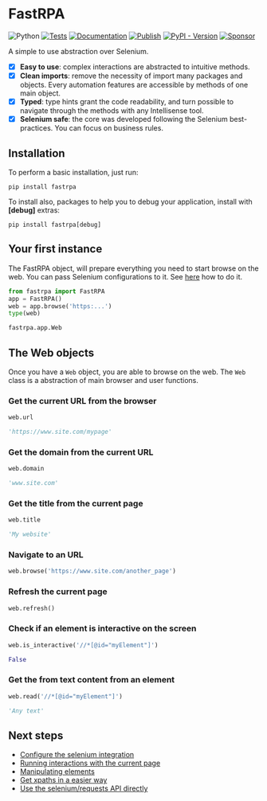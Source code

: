 # FastRPA

![Python](https://img.shields.io/badge/Python-3.10_%7C_3.11_%7C_3.12-green)
[![Tests](https://github.com/jjpaulo2/fastrpa/actions/workflows/tests.yaml/badge.svg?branch=main)](https://github.com/jjpaulo2/fastrpa/actions/workflows/tests.yaml)
[![Documentation](https://github.com/jjpaulo2/fastrpa/actions/workflows/docs.yaml/badge.svg?branch=main)](https://github.com/jjpaulo2/fastrpa/actions/workflows/docs.yaml)
[![Publish](https://github.com/jjpaulo2/fastrpa/actions/workflows/publish.yaml/badge.svg?branch=main)](https://github.com/jjpaulo2/fastrpa/actions/workflows/publish.yaml)
[![PyPI - Version](https://img.shields.io/pypi/v/fastrpa)](https://pypi.org/project/fastrpa/)
[![Sponsor](https://img.shields.io/badge/Sponsor-FastRPA-deeppink)](https://github.com/sponsors/jjpaulo2)

A simple to use abstraction over Selenium.

- [x] **Easy to use**: complex interactions are abstracted to intuitive methods.
- [x] **Clean imports**: remove the necessity of import many packages and objects. Every automation features are accessible by methods of one main object.
- [x] **Typed**: type hints grant the code readability, and turn possible to navigate through the methods with any Intellisense tool.
- [x] **Selenium safe**: the core was developed following the Selenium best-practices. You can focus on business rules.

## Installation

To perform a basic installation, just run:

```
pip install fastrpa
```

To install also, packages to help you to debug your application, install with **\[debug\]** extras:

```
pip install fastrpa[debug]
```

## Your first instance

The FastRPA object, will prepare everything you need to start browse on the web. You can pass Selenium configurations to it. See [here](./selenium.md) how to do it.

```python linenums="1"
from fastrpa import FastRPA
app = FastRPA()
web = app.browse('https:...')
type(web)
```

```python title="Output"
fastrpa.app.Web
```

## The Web objects

Once you have a `Web` object, you are able to browse on the web. The `Web` class is a abstraction of main browser and user functions.

### Get the current URL from the browser

```python linenums="1"
web.url
```

```python title="Output"
'https://www.site.com/mypage'
```

### Get the domain from the current URL

```python linenums="1"
web.domain
```

```python title="Output"
'www.site.com'
```

### Get the title from the current page

```python linenums="1"
web.title
```

```python title="Output"
'My website'
```

### Navigate to an URL

```python linenums="1"
web.browse('https://www.site.com/another_page')
```

### Refresh the current page

```python linenums="1"
web.refresh()
```

### Check if an element is interactive on the screen

```python linenums="1"
web.is_interactive('//*[@id="myElement"]')
```

```python title="Output"
False
```

### Get the from text content from an element

```python linenums="1"
web.read('//*[@id="myElement"]')
```

```python title="Output"
'Any text'

```

## Next steps

- [Configure the selenium integration](./selenium.md)
- [Running interactions with the current page](./interactions/index.md)
- [Manipulating elements](./elements/index.md)
- [Get xpaths in a easier way](./low-level.md)
- [Use the selenium/requests API directly](./low-level.md)
